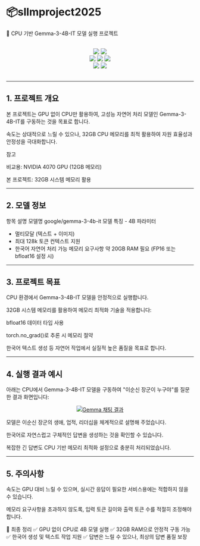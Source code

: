 # 📦sllmproject2025
🚀 CPU 기반 Gemma-3-4B-IT 모델 실행 프로젝트


<div align="center">
  <br>
</div>
<div align=center>
  <img src="https://img.shields.io/badge/python-3776AB?style=for-the-badge&logo=python&logoColor=white">
  <img src="https://img.shields.io/badge/FastAPI-005571?style=for-the-badge&logo=fastapi">
  <br>
  <img src="https://img.shields.io/badge/html5-E34F26?style=for-the-badge&logo=html5&logoColor=white">
  <img src="https://img.shields.io/badge/css-1572B6?style=for-the-badge&logo=css3&logoColor=white">
  <img src="https://img.shields.io/badge/javascript-F7DF1E?style=for-the-badge&logo=javascript&logoColor=black">
  <br>
  <img src="https://img.shields.io/badge/pytorch-EE4C2C?style=for-the-badge&logo=pytorch&logoColor=white">
  <img src="https://img.shields.io/badge/transformers-FFD21E?style=for-the-badge&logo=huggingface&logoColor=black">
  <br><br>
</div>

---
## 1. 프로젝트 개요
본 프로젝트는 GPU 없이 CPU만 활용하여,
고성능 자연어 처리 모델인 Gemma-3-4B-IT를 구동하는 것을 목표로 합니다.

속도는 상대적으로 느릴 수 있으나,
32GB CPU 메모리를 최적 활용하여 자원 효율성과 안정성을 극대화합니다.

참고

비교용: NVIDIA 4070 GPU (12GB 메모리)

본 프로젝트: 32GB 시스템 메모리 활용

---
## 2. 모델 정보

항목	설명
모델명	google/gemma-3-4b-it
모델 특징	- 4B 파라미터
- 멀티모달 (텍스트 + 이미지)
- 최대 128k 토큰 컨텍스트 지원
- 한국어 자연어 처리 가능
메모리 요구사항	약 20GB RAM 필요 (FP16 또는 bfloat16 설정 시)

---

## 3. 프로젝트 목표
CPU 환경에서 Gemma-3-4B-IT 모델을 안정적으로 실행합니다.

32GB 시스템 메모리를 활용하여 메모리 최적화 기술을 적용합니다:

bfloat16 데이터 타입 사용

torch.no_grad()로 추론 시 메모리 절약

한국어 텍스트 생성 등 자연어 작업에서 실질적 높은 품질을 목표로 합니다.

---

## 4. 실행 결과 예시
아래는 CPU에서 Gemma-3-4B-IT 모델을 구동하여
"이순신 장군이 누구야"를 질문한 결과 화면입니다:

<p align="center"> <a href="https://ifh.cc/v-FdJaQC" target="_blank"> <img src="https://ifh.cc/g/FdJaQC.jpg" alt="Gemma 채팅 결과" border="0"> </a> </p>
모델은 이순신 장군의 생애, 업적, 리더십을 체계적으로 설명해 주었습니다.

한국어로 자연스럽고 구체적인 답변을 생성하는 것을 확인할 수 있습니다.

복잡한 긴 답변도 CPU 기반 메모리 최적화 설정으로 충분히 처리되었습니다.

---

## 5. 주의사항
속도는 GPU 대비 느릴 수 있으며,
실시간 응답이 필요한 서비스용에는 적합하지 않을 수 있습니다.

메모리 요구사항을 초과하지 않도록,
입력 토큰 길이와 출력 토큰 수를 적절히 조정해야 합니다.

🚀 최종 정리
✅ GPU 없이 CPU로 4B 모델 실행
✅ 32GB RAM으로 안정적 구동 가능
✅ 한국어 생성 및 텍스트 작업 지원
✅ 답변은 느릴 수 있으나, 최상의 답변 품질 보장

